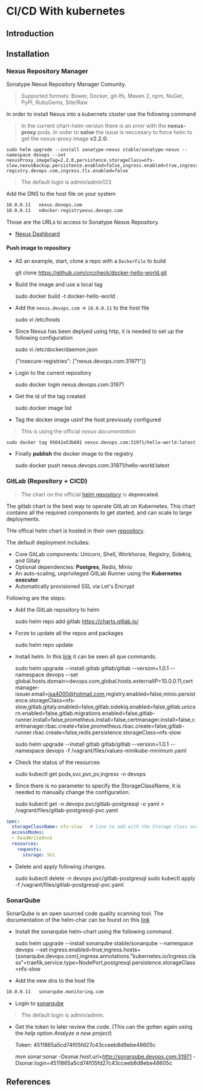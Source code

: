 # CI/CD With kubernetes

## Introduction

## Installation

### Nexus Repository Manager

Sonatype Nexus Repository Manager Comunity.

> Supported formats: Bower, Docker, git-lfs, Maven 2, npm, NuGet, PyPI, RubyGems, Site/Raw

In order to install Nexus into a kubernets cluster use the following command

> In the current chart-helm version there is an *error* with the **nexus-proxy** pods. In order to **solve** the issue is neccesary to force helm to get the nexus-proxy image **v2.2.0**.

    sudo helm upgrade --install sonatype-nexus stable/sonatype-nexus --namespace devops --set nexusProxy.imageTag=2.2.0,persistence.storageClass=nfs-slow,nexusBackup.persistence.enabled=false,ingress.enabled=true,ingress.annotations."kubernetes\.io/ingress\.class"=traefik,nexusProxy.env.nexusHttpHost=nexus.devops.com,nexusProxy.env.nexusDockerHost=docker-registry.devops.com,ingress.tls.enabled=false

> The default login is admin/admin123

Add the DNS to the host file on your system

```txt
10.0.0.11   nexus.devops.com
10.0.0.11   ndocker-registryexus.devops.com
```

Those are the URLs to access to Sonatype Nexus Repository.

- [Nexus Dashboard](http://nexus.devops.com:31971)

#### Push image to repository

- AS an example, start, clone a repo with a `DockerFile` to build

    git clone https://github.com/crccheck/docker-hello-world.git

- Build the image and use a local tag

    sudo docker build -t docker-hello-world .

- Add the `nexus.devops.com` -> `10.0.0.11` to the host file

    sudo vi /etc/hosts

- Since Nexus has been deplyed using http, it is needed to set up the following configuration

    sudo vi /etc/docker/daemon.json

    {"insecure-registries": ["nexus.devops.com:31971"]}

- Login to the current repository

    sudo docker login nexus.devops.com:31971

- Get the id of the tag created

    sudo docker image list

- Tag the docker image usinf the host previously configured

> This is using the official *nexus documentation*

    sudo docker tag 95042a53b601 nexus.devops.com:31971/hello-world:latest

- Finally **publish** the docker image to the registry

    sudo docker push nexus.devops.com:31971/hello-world:latest

### GitLab (Repository + CICD)

> The chart on the official [helm repository](https://github.com/helm/charts/tree/master/stable/gitlab-ce) is **deprecated**.

The gitlab chart is the best way to operate GitLab on Kubernetes. This chart contains all the required components to get started, and can scale to large deployments.

THe offical helm chart is hosted in their own [repository](https://charts.gitlab.io/).

The default deployment includes:

- Core GitLab components: Unicorn, Shell, Workhorse, Registry, Sidekiq, and Gitaly
- Optional dependencies: **Postgres**, Redis, Minio
- An auto-scaling, unprivileged GitLab Runner using the **Kubernetes executor**
- Automatically provisioned SSL via Let's Encrypt

Following are the steps:

- Add the GitLab repository to helm

    sudo helm repo add gitlab https://charts.gitlab.io/

- Forze to update all the repos and packages

    sudo helm repo update

- Install helm. In this [link](https://gitlab.com/charts/gitlab/blob/master/doc/installation/command-line-options.md) it can be seen all que commands.

    sudo helm upgrade --install gitlab gitlab/gitlab --version=1.0.1 --namespace devops --set global.hosts.domain=devops.com,global.hosts.externalIP=10.0.0.11,certmanager-issuer.email=jsa4000@hotmail.com,registry.enabled=false,minio.persistence.storageClass=nfs-slow,gitlab.gitaly.enabled=false,gitlab.sidekiq.enabled=false,gitlab.unicorn.enabled=false,gitlab.migrations.enabled=false,gitlab-runner.install=false,prometheus.install=false,certmanager.install=false,certmanager.rbac.create=false,prometheus.rbac.create=false,gitlab-runner.rbac.create=false,redis.persistence.storageClass=nfs-slow

    sudo helm upgrade --install gitlab gitlab/gitlab --version=1.0.1 --namespace devops -f /vagrant/files/values-minikube-minimum.yaml

- Check the status of the resources

    sudo kubectl get pods,svc,pvc,pv,ingress -n devops

- Since there is no parameter to specify the StorageClassName, it is needed to manually change the configuration.

    sudo kubectl get -n devops pvc/gitlab-postgresql -o yaml > /vagrant/files/gitlab-postgresql-pvc.yaml

``` yaml
spec:
  storageClassName: nfs-slow   # line to add with the Storage class available
  accessModes:
  - ReadWriteOnce
  resources:
    requests:
      storage: 5Gi
```

- Delete and apply following changes.

    sudo kubectl delete -n devops pvc/gitlab-postgresql
    sudo kubectl apply -f /vagrant/files/gitlab-postgresql-pvc.yaml

### SonarQube

SonarQube is an open sourced code quality scanning tool. The documentation of the helm-char can be found on this [link](https://github.com/helm/charts/tree/master/stable/sonarqube)

- Install the sonarqube helm-chart using the following command.

    sudo helm upgrade --install sonarqube stable/sonarqube --namespace devops --set ingress.enabled=true,ingress.hosts={sonarqube.devops.com},ingress.annotations."kubernetes\.io/ingress\.class"=traefik,service.type=NodePort,postgresql.persistence.storageClass=nfs-slow

- Add the new dns to the host file

```txt
10.0.0.11   sonarqube.monitoring.com
```

- Login to [sonarqube](http://sonarqube.devops.com:31971)

> The default login is admin/admin.

- Get the token to later review the code. (This can the gotten again using the *help* option *Analyze a new project*)

    Token: 4511865a5cd74f05fd27c43cceeb8d8ebe48605c

    mvn sonar:sonar -Dsonar.host.url=http://sonarqube.devops.com:31971 -Dsonar.login=4511865a5cd74f05fd27c43cceeb8d8ebe48605c

## References